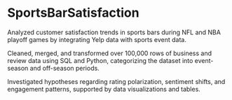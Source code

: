# SportsBarSatisfaction
Analyzed customer satisfaction trends in sports bars during NFL and NBA playoff games by integrating Yelp data with sports event data.

Cleaned, merged, and transformed over 100,000 rows of business and review data using SQL and Python, categorizing the dataset into event-season and off-season periods.

Investigated hypotheses regarding rating polarization, sentiment shifts, and engagement patterns, supported by data visualizations and tables.
